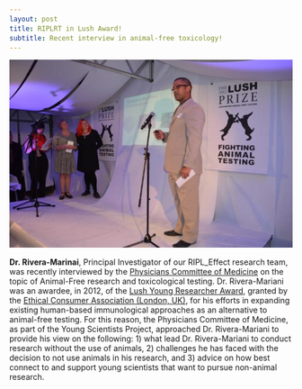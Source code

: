 ```yaml
---
layout: post
title: RIPLRT in Lush Award!
subtitle: Recent interview in animal-free toxicology!
---
```



<img src="/img/Lush_Award.jpg" alt="Dr. Rivera-Mariani-Animal-Safety" class="inline"/>

<b>Dr. Rivera-Marinai</b>, Principal Investigator of our RIPL_Effect research team, was recently interviewed by the <a href="http://www.pcrm.org/about/about/about-pcrm" target="_blank">Physicians Committee of Medicine</a> on the topic of Animal-Free research and toxicological testing. Dr. Rivera-Mariani was an awardee, in 2012, of the <a href="https://lushprize.org/past-years/2012-prize/lush-prize-winners-2012/young-researcher-prize-winners-2012/" target="_blank">Lush Young Researcher Award</a>, granted by the <a href="http://www.ethicalconsumer.org/" target="_blank">Ethical Consumer Association (London, UK)</a>, for his efforts in expanding existing human-based immunological approaches as an alternative to animal-free testing. For this reason, the Physicians Committee of Medicine, as part of the Young Scientists Project, approached Dr. Rivera-Mariani to provide his view on the following: 1) what lead Dr. Rivera-Mariani to conduct research without the use of animals, 2) challenges he has faced with the decision to not use animals in his research, and 3) advice on how best connect to and support young scientists that want to pursue non-animal research.